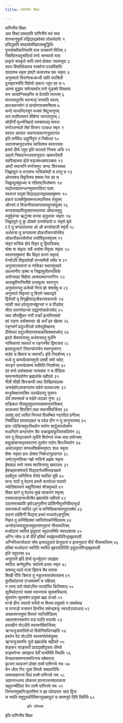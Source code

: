 ```yaml
---
title: पाणिनीय शिक्षा

---
```

पाणिनीय शिक्षा  
अथ शिक्षां प्रवक्ष्यामि पाणिनीयं मतं यथा  
शास्त्रानुपूर्व्यं तद्विद्याद्यथोक्तं लोकवेदयोः १  
प्रसिद्धमपि शब्दार्थमविज्ञातमबुद्धिभिः  
पुनर्व्यक्तीकरिष्यामि वाच उच्चारणे विधिम् २  
त्रिषष्टिश्चतुःषष्टिर्वा वर्णाः सम्भवतो मताः  
प्राकृते संस्कृते चापि स्वयं प्रोक्ताः स्वयम्भुवा ३  
स्वरा विंशतिरेकश्च स्पर्शानां पञ्चविंशतिः  
यादयश्च स्मृता ह्यष्टौ चत्वारश्च यमः स्मृताः ४  
अनुस्वारो विसर्गश्चᳲकᳲपौ चापि पराश्रितौ  
दुःस्पृष्टश्चेति विज्ञेयो ऌकारः प्लुत एव च ५  
आत्मा बुद्ध्या समेत्यार्थान् मनो युङ्क्ते विवक्षया  
मनः कायाग्निमाहन्ति स प्रेरयति मारुतम् ६  
मारुतस्तूरसि चरन्मन्द्रं जनयति स्वरम्  
प्रातःसवनयोगं तं छन्दोगायत्रमाश्रितम् ७  
कण्ठे माध्यन्दिनयुगं मध्यमं त्रैष्टुभानुगम्  
तारं तार्तीयसवनं शीर्षण्यं जागतानुगम् ८  
सोदीर्णो मूर्ध्न्यभिहतो वक्त्रमापद्य मारुतः  
वर्णाञ्जनयते तेषां विभागः पञ्चधा स्मृतः ९  
स्वरतः कालतः स्थानात्प्रयत्नानुप्रदानतः  
इति वर्णविदः प्राहुर्निपुणं तं निबोधत १०  
उदात्तश्चानुदात्तश्च स्वरितश्च स्वरास्त्रयः  
ह्रस्वो दीर्घः प्लुत इति कालतो नियमा अचि ११  
उदात्ते निषादगान्धारावनुदात्त ऋषभधैवतौ  
स्वरितप्रभवा ह्येते षड्जमध्यमपञ्चमाः १२  
अष्टौ स्थानानि वर्णानामुरः कण्ठः शिरस्तथा  
जिह्वामूलं च दन्ताश्च नासिकोष्ठौ च तालु च १३  
ओभावश्च विवृत्तिश्च शषसा रेफ एव च  
जिह्वामूलमुपध्मा च गतिरष्टविधोष्मणः १४  
यद्योभावप्रसन्धानमुकारादिपरं पदम्  
स्वरान्तं तादृशं विद्याद्यदन्यद्व्यक्तमूष्मणः १५  
हकारं पञ्चमैर्युक्तमन्तःस्थाभिश्च संयुतम्  
औरस्यं तं विजानीयात्कण्ठ्यमाहुरसंयुतम् १६  
कण्ठ्यावहाविचुयशास्तालव्या ओष्ठजावुपू  
स्युर्मूर्धन्या ऋटुरषा दन्त्या ऌतुलसाः स्मृताः १७  
जिह्वामूले तु कुः प्रोक्तो दन्त्योष्ठ्यो वः स्मृतो बुधैः  
ए ऐ तु कण्ठतालव्या ओ औ कण्ठोष्ठजौ स्मृतौ १८  
अर्धमात्रा तु कण्ठ्यस्य ह्येकारौकारयोर्भवेत्  
ओकारौकारयोर्मात्रा तयोर्विवृतसंवृतम् १९  
संवृतं मात्रिकं ज्ञेयं विवृतं तु द्विमात्रिकम्  
घोषा वा संवृताः सर्वे अघोषा विवृताः स्मृताः २०  
स्वराणामूष्मणां चैव विवृतं करणं स्मृतम्  
तेभ्योऽपि विवृतावेङौ ताभ्यामैचौ तथैव च २१  
अनुस्वारयमानां च नासिका स्थानमुच्यते  
उपध्मानीय ऊष्मा च जिह्वामूलीयनासिके  
अयोगवाहा विज्ञेया आश्रयस्थानभागिनः २२  
अलाबुवीणानिर्घोषो दन्तमूल्यः स्वरानुगः  
अनुस्वारस्तु कर्तव्यो नित्यं ह्रोः शषसेषु च २३  
अनुस्वारे विवृत्त्यां तु विरामे चाक्षरद्वये  
द्विरोष्ठौ तु विगृह्णीयाद्यत्रौकारवकारयोः २४  
व्याघ्री यथा हरेत्पुत्रान्दंष्ट्राभ्यां न च पीडयेत्  
भीता पतनभेदाभ्यां तद्वद्वर्णान्प्रयोजयेत् २५  
यथा सौराष्ट्रिका नारी तक्राँ इत्यभिभाषते  
एवं रङ्गाः प्रयोक्तव्याः खे अराँ इव खेदया २६  
रङ्गवर्णं प्रयुञ्जीरन्नो ग्रसेत्पूर्वमक्षरम्  
दीर्घस्वरं प्रयुञ्जीयात्पश्चान्नासिक्यमाचरेत् २७  
हृदये चैकमात्रस्तु अर्धमात्रस्तु मूर्धनि  
नासिकायां त्वथार्धं च रङ्गस्यैव द्विमात्रता २८  
हृदयादुत्कटे तिष्ठन्कांस्येन स्वमनुस्वरन्  
मार्दवं च हिमात्रं च जघन्वाँ२ इति निदर्शनम् २९  
मध्ये तु कम्पयेत्कम्पमुभौ पार्श्वौ समो भवेत्  
सरङ्गं कम्पयेत्कम्पं रथीवेति निदर्शनम् ३०  
एवं वर्णाः प्रयोक्तव्या नाव्यक्ता न च पीडिताः  
सम्यग्वर्णप्रयोगेण ब्रह्मलोके महीयते ३१  
गीती शीघ्री शिरःकम्पी तथा लिखितपाठकः  
अनर्थज्ञोऽल्पकण्ठश्च षडेते पाठकाधमाः ३२  
माधुर्यमक्षरव्यक्तिः पदच्छेदस्तु सुस्वरः  
धैर्यं लयसमर्थं च षडेते पाठका गुणाः ३३  
शङ्कितं भीतमुद्घुष्टमव्यक्तमनुनासिकम्  
काकस्वरं शिरसिगं तथा स्थानविवर्जितम् ३४  
उपांशु दष्टं त्वरितं निरस्तं विलम्बितं गद्गदितं प्रगीतम्  
निष्पीडितं ग्रस्तपदाक्षरं च वदेन्न दीनं न तु सानुनास्यम् ३५  
प्रातः पठेन्नित्यमुरःस्थितेन स्वरेण शार्दूलरुतोपमेन  
मध्यन्दिने कण्ठगतेन चैव चक्राह्वसंकूजितसन्निभेन ३६  
तारं तु विद्यात्सवने तृतीये शिरोगतं तच्च सदा प्रयोज्यम्  
मयूरहंसान्यभृतस्वराणां तुल्येन नादेन शिरःस्थितेन ३७  
अचोऽस्पृष्टा यणस्त्वीषन्नेमस्पृष्टाः शलः स्मृताः  
शेषाः स्पृष्टा हलः प्रोक्ता निबोधानुप्रदानतः ३८  
ञमोऽनुनासिका नह्रो नादिनो हझषः स्मृताः  
ईषन्नादा यणो जश्च श्वासिनस्तु खफादयः ३९  
ईषच्छ्वासांश्चरो विद्याद्गोर्धामैतत्प्रचक्षते  
दाक्षीपुत्रः पाणिनिना येनेदं व्यापितं भुवि ४०  
छन्दः पादौ तु वेदस्य हस्तौ कल्पोऽथ पठ्यते  
ज्योतिषामयनं चक्षुर्निरुक्तं श्रोत्रमुच्यते ४१  
शिक्षा घ्राणं तु वेदस्य मुखं व्याकरणं स्मृतम्  
तस्मात्साङ्गमधीत्यैव ब्रह्मलोके महीयते ४२  
उदात्तमाख्याति वृषोऽङ्गुलीनां प्रदेशिनीमूलनिविष्टमूर्धा  
उपान्तमध्ये स्वरितं धृतं च कनिष्ठिकायामनुदात्तमेव ४३  
उदात्तं प्रदेशिनीं विद्यात् प्रचयं मध्यतोऽङ्गुलिम्  
निहतं तु कनिष्ठिक्यां स्वरितोपकनिष्ठिकाम् ४४  
अन्तोदात्तमाद्युदात्तमुदात्तमनुदात्तं नीचस्वरितम्  
मध्योदात्तं स्वरितं द्व्युदात्तं त्र्युदात्तमिति नवपदशय्या ४५  
अग्निः सोमः प्र वो वीर्यं हविषां स्वर्बृहस्पतिरिन्द्राबृहस्पती  
अग्निरित्यन्तोदात्तं सोम इत्याद्युदात्तं प्रेत्युदात्तं व इत्यनुदात्तं वीर्यं नीचस्वरितम् ४६  
हविषां मध्योदात्तं स्वरिति स्वरितं बृहस्पतिरिति द्व्युदात्तमिन्द्राबृहस्पती  
इति त्र्युदात्तम् ४७  
अनुदात्तो हृदि ज्ञेयो मूर्ध्न्युदात्त उदाहृतः  
स्वरितः कर्णमूलीयः सर्वास्ये प्रचयः स्मृतः ४८  
चाषस्तु वदते मात्रां द्विमात्रं चैव वायसः  
शिखी रौति त्रिमात्रं तु नकुलस्त्वर्धमात्रकम् ४९  
कुतीर्थादागतं दग्धमपवर्णं च भक्षितम्  
न तस्य पाठे मोक्षोऽस्ति पापाहेरिव किल्विषात् ५०  
सुतीर्थादागतं व्यक्तं स्वाम्नाय्यं सुव्यवस्थितम्  
सुस्वरेण सुवक्त्रेण प्रयुक्तं ब्रह्म राजते ५१  
मन्त्रो हीनः स्वरतो वर्णतो वा मिथ्या प्रयुक्तो न तमर्थमाह  
स वाग्वज्रो यजमानं हिनस्ति यथेन्द्रशत्रुः स्वरतोऽपराधात् ५२  
अवक्षरमनायुष्यं विस्वरं व्याधिपीडितम्  
अक्षताशस्त्ररूपेण वज्रं पतति मस्तके ५३  
हस्तहीनं योऽधीते स्वरवर्णविवर्जितम्  
ऋग्यजुःसामभिर्दग्धो वियोनिमधिगच्छति ५४  
हस्तेन वेदं योऽधीते स्वरवर्णार्थसंयुतम्  
ऋग्यजुःसामभिः पूतो ब्रह्मलोके महीयते ५५  
शङ्करः शाङ्करीं प्रादाद्दाक्षीपुत्राय धीमते  
वाङ्मयेभ्यः समाहृत्य देवीं वाचमिति स्थितिः ५६  
येनाक्षरसमाम्नायमधिगम्य महेष्वरात्  
कृत्स्नं व्याकरणं प्रोक्तं तस्मै पाणिनये नमः ५७  
येन धौता गिरः पुंसां विमलैः शब्दवारिभिः  
तमश्चाज्ञानजं भिन्नं तस्मै पाणिनये नमः ५८  
अज्ञानान्धस्य लोकस्य ज्ञानाञ्जनशलाकया  
चक्षुरुन्मीलितं येन तस्मै पाणिनये नमः ५९  
त्रिनयनमुखनिःसृतामिमां य इह पठेत्प्रयतः सदा द्विजः  
स भवति पशुपुत्रकीर्तिमान्सुखमतुलं च समश्नुते दिवि दिवीति ६०  
  
              इति परिभाषा  
इति पाणिनीय शिक्षा